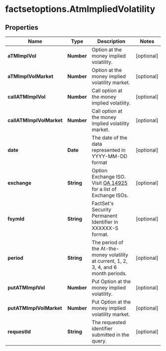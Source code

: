 # factsetoptions.AtmImpliedVolatility

## Properties

Name | Type | Description | Notes
------------ | ------------- | ------------- | -------------
**aTMImplVol** | **Number** | Option at the money implied volatility. | [optional] 
**aTMImplVolMarket** | **Number** | Option at the money implied volatility market. | [optional] 
**callATMImplVol** | **Number** | Call option at the money implied volatility. | [optional] 
**callATMImplVolMarket** | **Number** | Call option at the money implied volatility market. | [optional] 
**date** | **Date** | The date of the data represented in YYYY-MM-DD format | [optional] 
**exchange** | **String** | Option Exchange ISO. Visit [OA 14925](https://my.apps.factset.com/oa/pages/14925) for a list of Exchange ISOs. | [optional] 
**fsymId** | **String** | FactSet&#39;s Security Permanent Identifier in XXXXXX-S format. | [optional] 
**period** | **String** | The period of the At-the-money volatility at current, 1, 2, 3, 4, and 6 month periods. | [optional] 
**putATMImplVol** | **Number** | Put Option at the money implied volatility. | [optional] 
**putATMImplVolMarket** | **Number** | Put Option at the money implied volatility market. | [optional] 
**requestId** | **String** | The requested identifier submitted in the query. | [optional] 


